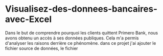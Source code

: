 # Visualisez-des-donnees-bancaires-avec-Excel
Dans le but de comprendre pourquoi les clients quittent Primero Bank, nous avons obtenu un accès à ses données publiques. Cela m'a permis d'analyser les raisons derrière ce phénomène.
dans ce projet j'ai ajouter le fichier source de données,
le fichier
